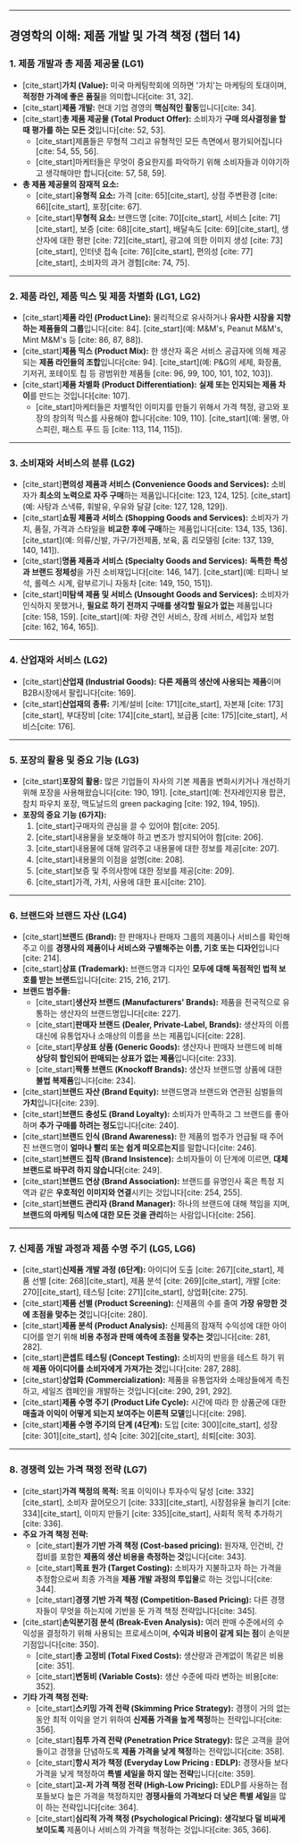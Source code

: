 
---

## **경영학의 이해: 제품 개발 및 가격 책정 (챕터 14)**

### **1. 제품 개발과 총 제품 제공물 (LG1)**

* [cite_start]**가치 (Value):** 미국 마케팅학회에 의하면 '가치'는 마케팅의 토대이며, **적정한 가격에 좋은 품질**을 의미합니다[cite: 31, 32].
* [cite_start]**제품 개발:** 현대 기업 경영의 **핵심적인 활동**입니다[cite: 34].
* [cite_start]**총 제품 제공물 (Total Product Offer):** 소비자가 **구매 의사결정을 할 때 평가를 하는 모든 것**입니다[cite: 52, 53].
    * [cite_start]제품들은 무형적 그리고 유형적인 모든 측면에서 평가되어집니다[cite: 54, 55, 56].
    * [cite_start]마케터들은 무엇이 중요한지를 파악하기 위해 소비자들과 이야기하고 생각해야만 합니다[cite: 57, 58, 59].
* **총 제품 제공물의 잠재적 요소:**
    * [cite_start]**유형적 요소:** 가격 [cite: 65][cite_start], 상점 주변환경 [cite: 66][cite_start], 포장[cite: 67].
    * [cite_start]**무형적 요소:** 브랜드명 [cite: 70][cite_start], 서비스 [cite: 71][cite_start], 보증 [cite: 68][cite_start], 배달속도 [cite: 69][cite_start], 생산자에 대한 평판 [cite: 72][cite_start], 광고에 의한 이미지 생성 [cite: 73][cite_start], 인터넷 접속 [cite: 76][cite_start], 편의성 [cite: 77][cite_start], 소비자의 과거 경험[cite: 74, 75].

---

### **2. 제품 라인, 제품 믹스 및 제품 차별화 (LG1, LG2)**

* [cite_start]**제품 라인 (Product Line):** 물리적으로 유사하거나 **유사한 시장을 지향하는 제품들의 그룹**입니다[cite: 84]. [cite_start](예: M&M's, Peanut M&M's, Mint M&M's 등 [cite: 86, 87, 88]).
* [cite_start]**제품 믹스 (Product Mix):** 한 생산자 혹은 서비스 공급자에 의해 제공되는 **제품 라인들의 조합**입니다[cite: 94]. [cite_start](예: P&G의 세제, 화장품, 기저귀, 포테이토 칩 등 광범위한 제품들 [cite: 96, 99, 100, 101, 102, 103]).
* [cite_start]**제품 차별화 (Product Differentiation):** **실제 또는 인지되는 제품 차이**를 만드는 것입니다[cite: 107].
    * [cite_start]마케터들은 차별적인 이미지를 만들기 위해서 가격 책정, 광고와 포장의 창의적 믹스를 사용해야 합니다[cite: 109, 110]. [cite_start](예: 물병, 아스피린, 패스트 푸드 등 [cite: 113, 114, 115]).

---

### **3. 소비재와 서비스의 분류 (LG2)**

* [cite_start]**편의성 제품과 서비스 (Convenience Goods and Services):** 소비자가 **최소의 노력으로 자주 구매**하는 제품입니다[cite: 123, 124, 125]. [cite_start](예: 사탕과 스낵류, 휘발유, 우유와 달걀 [cite: 127, 128, 129]).
* [cite_start]**쇼핑 제품과 서비스 (Shopping Goods and Services):** 소비자가 가치, 품질, 가격과 스타일을 **비교한 후에 구매**하는 제품입니다[cite: 134, 135, 136]. [cite_start](예: 의류/신발, 가구/가전제품, 보육, 홈 리모델링 [cite: 137, 139, 140, 141]).
* [cite_start]**명품 제품과 서비스 (Specialty Goods and Services):** **독특한 특성과 브랜드 정체성**을 가진 소비재입니다[cite: 146, 147]. [cite_start](예: 티파니 보석, 롤렉스 시계, 람부르기니 자동차 [cite: 149, 150, 151]).
* [cite_start]**미탐색 제품 및 서비스 (Unsought Goods and Services):** 소비자가 인식하지 못했거나, **필요로 하기 전까지 구매를 생각할 필요가 없는** 제품입니다[cite: 158, 159]. [cite_start](예: 차량 견인 서비스, 장례 서비스, 세입자 보험 [cite: 162, 164, 165]).

---

### **4. 산업재와 서비스 (LG2)**

* [cite_start]**산업재 (Industrial Goods):** **다른 제품의 생산에 사용되는 제품**이며 B2B시장에서 팔립니다[cite: 169].
* [cite_start]**산업재의 종류:** 기계/설비 [cite: 171][cite_start], 자본재 [cite: 173][cite_start], 부대장비 [cite: 174][cite_start], 보급품 [cite: 175][cite_start], 서비스[cite: 176].

---

### **5. 포장의 활용 및 중요 기능 (LG3)**

* [cite_start]**포장의 활용:** 많은 기업들이 자사의 기본 제품을 변화시키거나 개선하기 위해 포장을 사용해왔습니다[cite: 190, 191]. [cite_start](예: 전자레인지용 팝콘, 참치 파우치 포장, 맥도날드의 green packaging [cite: 192, 194, 195]).
* **포장의 중요 기능 (6가지):**
    1.  [cite_start]구매자의 관심을 끌 수 있어야 함[cite: 205].
    2.  [cite_start]내용물을 보호해야 하고 변조가 방지되어야 함[cite: 206].
    3.  [cite_start]내용물에 대해 알려주고 내용물에 대한 정보를 제공[cite: 207].
    4.  [cite_start]내용물의 이점을 설명[cite: 208].
    5.  [cite_start]보증 및 주의사항에 대한 정보를 제공[cite: 209].
    6.  [cite_start]가격, 가치, 사용에 대한 표시[cite: 210].

---

### **6. 브랜드와 브랜드 자산 (LG4)**

* [cite_start]**브랜드 (Brand):** 한 판매자나 판매자 그룹의 제품이나 서비스를 확인해주고 이를 **경쟁사의 제품이나 서비스와 구별해주는 이름, 기호 또는 디자인**입니다[cite: 214].
* [cite_start]**상표 (Trademark):** 브랜드명과 디자인 **모두에 대해 독점적인 법적 보호를 받는 브랜드**입니다[cite: 215, 216, 217].
* **브랜드 범주들:**
    * [cite_start]**생산자 브랜드 (Manufacturers' Brands):** 제품을 전국적으로 유통하는 생산자의 브랜드명입니다[cite: 227].
    * [cite_start]**판매자 브랜드 (Dealer, Private-Label, Brands):** 생산자의 이름 대신에 유통업자나 소매상의 이름을 쓰는 제품입니다[cite: 228].
    * [cite_start]**무상표 상품 (Generic Goods):** 생산자나 판매자 브랜드에 비해 **상당히 할인되어 판매되는 상표가 없는 제품**입니다[cite: 233].
    * [cite_start]**짝퉁 브랜드 (Knockoff Brands):** 생산자 브랜드명 상품에 대한 **불법 복제품**입니다[cite: 234].
* [cite_start]**브랜드 자산 (Brand Equity):** 브랜드명과 브랜드와 연관된 심벌들의 **가치**입니다[cite: 239].
* [cite_start]**브랜드 충성도 (Brand Loyalty):** 소비자가 만족하고 그 브랜드를 좋아하며 **추가 구매를 하려는 정도**입니다[cite: 240].
* [cite_start]**브랜드 인식 (Brand Awareness):** 한 제품의 범주가 언급될 때 주어진 브랜드명이 **얼마나 빨리 또는 쉽게 떠오르는지**를 말합니다[cite: 246].
* [cite_start]**브랜드 집착 (Brand Insistence):** 소비자들이 이 단계에 이르면, **대체 브랜드로 바꾸려 하지 않습니다**[cite: 249].
* [cite_start]**브랜드 연상 (Brand Association):** 브랜드를 유명인사 혹은 특정 지역과 같은 **우호적인 이미지와 연결**시키는 것입니다[cite: 254, 255].
* [cite_start]**브랜드 관리자 (Brand Manager):** 하나의 브랜드에 대해 책임을 지며, **브랜드의 마케팅 믹스에 대한 모든 것을 관리**하는 사람입니다[cite: 256].

---

### **7. 신제품 개발 과정과 제품 수명 주기 (LG5, LG6)**

* [cite_start]**신제품 개발 과정 (6단계):** 아이디어 도출 [cite: 267][cite_start], 제품 선별 [cite: 268][cite_start], 제품 분석 [cite: 269][cite_start], 개발 [cite: 270][cite_start], 테스팅 [cite: 271][cite_start], 상업화[cite: 275].
* [cite_start]**제품 선별 (Product Screening):** 신제품의 수를 줄여 **가장 유망한 것에 초점을 맞추는 것**입니다[cite: 280].
* [cite_start]**제품 분석 (Product Analysis):** 신제품의 잠재적 수익성에 대한 아이디어를 얻기 위해 **비용 추정과 판매 예측에 초점을 맞추는 것**입니다[cite: 281, 282].
* [cite_start]**콘셉트 테스팅 (Concept Testing):** 소비자의 반응을 테스트 하기 위해 **제품 아이디어를 소비자에게 가져가는 것**입니다[cite: 287, 288].
* [cite_start]**상업화 (Commercialization):** 제품을 유통업자와 소매상들에게 촉진하고, 세일즈 캠페인을 개발하는 것입니다[cite: 290, 291, 292].
* [cite_start]**제품 수명 주기 (Product Life Cycle):** 시간에 따라 한 상품군에 대한 **매출과 이익이 어떻게 되는지 보여주는 이론적 모델**입니다[cite: 298].
* [cite_start]**제품 수명 주기의 단계 (4단계):** 도입 [cite: 300][cite_start], 성장 [cite: 301][cite_start], 성숙 [cite: 302][cite_start], 쇠퇴[cite: 303].

---

### **8. 경쟁력 있는 가격 책정 전략 (LG7)**

* [cite_start]**가격 책정의 목적:** 목표 이익이나 투자수익 달성 [cite: 332][cite_start], 소비자 끌어모으기 [cite: 333][cite_start], 시장점유율 늘리기 [cite: 334][cite_start], 이미지 만들기 [cite: 335][cite_start], 사회적 목적 추가하기[cite: 336].
* **주요 가격 책정 전략:**
    * [cite_start]**원가 기반 가격 책정 (Cost-based pricing):** 원자재, 인건비, 간접비를 포함한 **제품의 생산 비용을 측정하는 것**입니다[cite: 343].
    * [cite_start]**목표 원가 (Target Costing):** 소비자가 지불하고자 하는 가격을 추정함으로써 최종 가격을 **제품 개발 과정의 투입물**로 하는 것입니다[cite: 344].
    * [cite_start]**경쟁 기반 가격 책정 (Competition-Based Pricing):** 다른 경쟁자들이 무엇을 하는지에 기반을 둔 가격 책정 전략입니다[cite: 345].
* [cite_start]**손익분기점 분석 (Break-Even Analysis):** 여러 판매 수준에서의 수익성을 결정하기 위해 사용되는 프로세스이며, **수익과 비용이 같게 되는 점**이 손익분기점입니다[cite: 350].
    * [cite_start]**총 고정비 (Total Fixed Costs):** 생산량과 관계없이 똑같은 비용[cite: 351].
    * [cite_start]**변동비 (Variable Costs):** 생산 수준에 따라 변하는 비용[cite: 352].
* **기타 가격 책정 전략:**
    * [cite_start]**스키밍 가격 전략 (Skimming Price Strategy):** 경쟁이 거의 없는 동안 최적 이익을 얻기 위하여 **신제품 가격을 높게 책정**하는 전략입니다[cite: 356].
    * [cite_start]**침투 가격 전략 (Penetration Price Strategy):** 많은 고객을 끌어들이고 경쟁을 단념하도록 **제품 가격을 낮게 책정**하는 전략입니다[cite: 358].
    * [cite_start]**항시 저가 책정 (Everyday Low Pricing : EDLP):** 경쟁사들 보다 가격을 낮게 책정하여 **특별 세일을 하지 않는 전략**입니다[cite: 359].
    * [cite_start]**고-저 가격 책정 전략 (High-Low Pricing):** EDLP를 사용하는 점포들보다 높은 가격을 책정하지만 **경쟁사들의 가격보다 더 낮은 특별 세일**을 많이 하는 전략입니다[cite: 364].
    * [cite_start]**심리적 가격 책정 (Psychological Pricing):** **생각보다 덜 비싸게 보이도록** 제품이나 서비스의 가격을 책정하는 것입니다[cite: 365, 366].